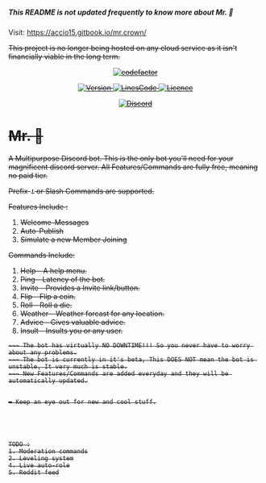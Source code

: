 
##### This README is not updated frequently to know more about Mr. 👑

Visit:
https://accio15.gitbook.io/mr.crown/

<s>This project is no longer being hosted on any cloud service as it isn't financially viable in the long term.



<p align="center">
<a href="https://www.youtube.com/watch?v=dQw4w9WgXcQ">
<img align="centre" alt="codefactor" src="https://img.shields.io/codefactor/grade/github/Shilish/Mr.Crown?style=for-the-badge" />
 </a>
</p>

<p align="center">
<a href="https://www.youtube.com/watch?v=dQw4w9WgXcQ">
<img align="centre" alt="Version" src="https://img.shields.io/github/package-json/v/Shilish/Mr.Crown?color=%23000000&style=for-the-badge" />
 </a>
<a href="https://www.youtube.com/watch?v=dQw4w9WgXcQ">
<img align="centre" alt="LinesCode" src="https://img.shields.io/tokei/lines/github/Shilish/Mr.Crown?color=%23ed7d2d&label=Lines%20of%20code&style=for-the-badge" />
 </a>
<a href="https://github.com/Shilish/Mr.Crown/blob/main/LICENSE.md">
<img align="centre" alt="Licence" src="https://img.shields.io/github/license/Shilish/Mr.Crown?color=960312&style=for-the-badge" />
 </a>
</p>

<p align="center">
<a href="https://discord.gg/UVZKvqQUAW">
<img align="centre" alt="Discord" src="https://img.shields.io/badge/Support%20Server-%237289DA.svg?style=for-the-badge&logo=discord&logoColor=white" />
 </a>
</p>

# **Mr. 👑**

A Multipurpose Discord bot.
This is the only bot you'll need for your magnificent discord server.
All Features/Commands are fully free, meaning no paid tier.

Prefix-**`!`** or Slash Commands are supported.

Features Include :

1. Welcome-Messages
2. Auto-Publish
3. Simulate a new Member Joining

Commands Include:

1. Help - A help menu.
2. Ping - Latency of the bot.
3. Invite - Provides a Invite link/button.
4. Flip - Flip a coin.
5. Roll - Roll a die.
6. Weather - Weather forcast for any location.
7. Advice - Gives valuable advice.
8. Insult - Insults you or any user.

```All your server specific settings are stored on a Cloud-Based Database.
~~~ The bot has virtually NO DOWNTIME!!! So you never have to worry about any problems.
~~~ The bot is currently in it's beta, This DOES NOT mean the bot is unstable, It very much is stable.
~~~ New Features/Commands are added everyday and they will be automatically updated.


▬ Keep an eye out for new and cool stuff.





TODO :
1. Moderation commands
2. Leveling system
4. Live auto-role
5. Reddit feed
```
